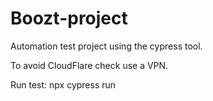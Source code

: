 # Boozt-project
Automation test project using the cypress tool.

To avoid CloudFlare check use a VPN. 

Run test: npx cypress run 
